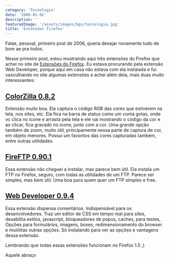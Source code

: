 ```yaml
---
category: 'Tecnologia'
date: '2006-01-02'
description: ''
featuredImage: '/assets/images/bgs/tecnologia.jpg'
title: 'Extensões Firefox'
---
```


Falae, pessoal, primeiro post de 2006, queria desejar novamente tudo de bom ae pra todos.

Nesse primeiro post, estou mostrando aqui três extensões do Firefox que achei no site de [Extensões do Firefox](https://addons.mozilla.org/extensions/?application=firefox). Eu estava procurando pela extensão Web Developer, porque aqui em casa não estava com ela instalada e fui vasculhando no site algumas extensões e achei além dela, mais duas muito interessantes:

## [ColorZilla 0.8.2](http://releases.mozilla.org/pub/mozilla.org/extensions/colorzilla/colorzilla-0.8.2-fx+mz.xpi)

Extensão muito boa. Ela captura o código RGB das cores que estiverem na tela, nos sites, etc. Ela fica na barra de status como um conta gotas, onde vc clica no ícone e arrasta pela tela e ele vai mostrando o código da cor e ao clicar, fica gravado no ícone, junto com a cor. Uma grande opção também de zoom, muito útil, principamente nessa parte de captura de cor, em objeto menores. Possui um favoritos das cores capturadas também, entre outras utilidades.

## [FireFTP 0.90.1](http://releases.mozilla.org/pub/mozilla.org/extensions/fireftp/fireftp-0.90.1-fx.xpi)

Essa extensão não cheguei a instalar, mas parece bem útil. Ela instala um FTP no Firefox, seguro, com todas as utilidades de um FTP. Parece ser simples, mas bem útil. Uma boa para quem quer um FTP simples e free.

## [Web Developer 0.9.4](http://releases.mozilla.org/pub/mozilla.org/extensions/web_developer/web_developer-0.9.4-fx+fl.xpi)

Essa extensão dispensa comentários. Indispensável para os desenvolvedores. Traz um editor de CSS em tempo real para sites, desabilita estilos, javascript, bloqueadores de popus, caches, para testes, Opções para formulários, imagens, boxes, redimensionamento do browser e muiiiiitas outras opções. Só instalando para ver as opções e vantagens dessa extensão.

Lembrando que todas essas extensões funcionam no Firefox 1.5 ;)

Aquele abraço
